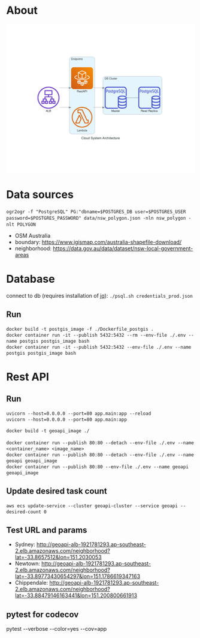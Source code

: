 
# About
![](diagram.png)

# Data sources
`ogr2ogr -f "PostgreSQL" PG:"dbname=$POSTGRES_DB user=$POSTGRES_USER password=$POSTGRES_PASSWORD" data/nsw_polygon.json -nln nsw_polygon -nlt POLYGON`

- OSM Australia
- boundary: https://www.igismap.com/australia-shapefile-download/
- neighborhood: https://data.gov.au/data/dataset/nsw-local-government-areas

# Database
connect to db (requires installation of [jq](https://stedolan.github.io/jq/)):
`./psql.sh credentials_prod.json`
## Run
```
docker build -t postgis_image -f ./Dockerfile_postgis .
docker container run -it --publish 5432:5432 --rm --env-file ./.env --name postgis postgis_image bash
docker container run -it --publish 5432:5432 --env-file ./.env --name postgis postgis_image bash
```

# Rest API

## Run
```
uvicorn --host=0.0.0.0 --port=80 app.main:app --reload
uvicorn --host=0.0.0.0 --port=80 app.main:app
```

```
docker build -t geoapi_image ./

docker container run --publish 80:80 --detach --env-file ./.env --name <container_name> <image_name>
docker container run --publish 80:80 --detach --env-file ./.env --name geoapi geoapi_image
docker container run --publish 80:80 --env-file ./.env --name geoapi geoapi_image
```

## Update desired task count
```
aws ecs update-service --cluster geoapi-cluster --service geoapi --desired-count 0
```

## Test URL and params
- Sydney: http://geoapi-alb-1921781293.ap-southeast-2.elb.amazonaws.com/neighborhood?lat=-33.8657512&lon=151.2030053
- Newtown: http://geoapi-alb-1921781293.ap-southeast-2.elb.amazonaws.com/neighborhood?lat=-33.89773430654297&lon=151.1786619347163
- Chippendale: http://geoapi-alb-1921781293.ap-southeast-2.elb.amazonaws.com/neighborhood?lat=-33.88479146163441&lon=151.200800661913

## pytest for codecov

pytest --verbose --color=yes --cov=app